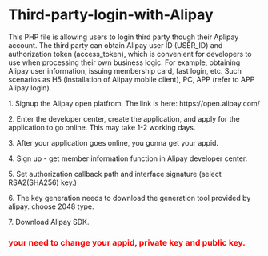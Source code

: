 # Third-party-login-with-Alipay
This PHP file is allowing users to login third party though their Aplipay account. The third party can obtain Alipay user ID (USER_ID) and authorization token (access_token), which is convenient for developers to use when processing their own business logic. For example, obtaining Alipay user information, issuing membership card, fast login, etc. Such scenarios as H5 (installation of Alipay mobile client), PC, APP (refer to APP Alipay login).

<p>1. Signup the Alipay open platfrom. The link is here: https://open.alipay.com/</p>
<p>2. Enter the developer center, create the application, and apply for the application to go online. This may take 1-2 working days.</p>
<p>3. After your application goes online, you gonna get your appid.</p>
<p>4. Sign up - get member information function in Alipay developer center.</p>
<p>5. Set authorization callback path and interface signature (select RSA2(SHA256) key.)</p>
<p>6. The key generation needs to download the generation tool provided by alipay. choose 2048 type.</p>
<p>7. Download Alipay SDK.</p>

<h3 style="color:red;"> your need to change your appid, private key and public key.</h3>
